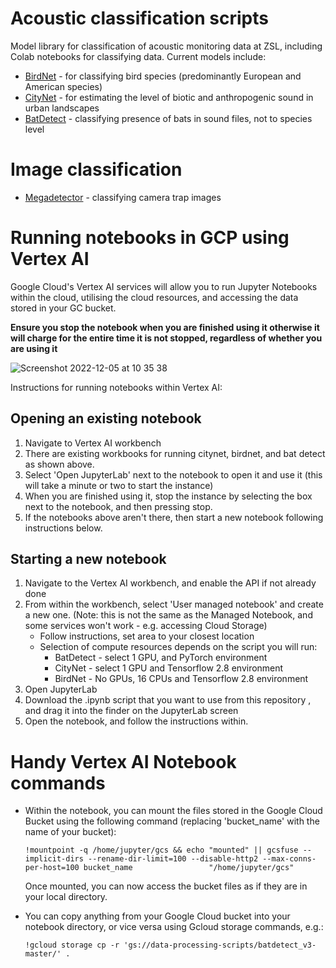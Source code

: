 # Acoustic classification scripts
Model library for classification of acoustic monitoring data at ZSL, including Colab notebooks for classifying data. Current models include:

- [BirdNet](https://github.com/kahst/BirdNET-Analyzer) - for classifying bird species (predominantly European and American species)
- [CityNet](https://github.com/mdfirman/CityNet) - for estimating the level of biotic and anthropogenic sound in urban landscapes
- [BatDetect](https://github.com/macaodha/batdetect) - classifying presence of bats in sound files, not to species level


# Image classification
- [Megadetector](https://github.com/microsoft/CameraTraps/blob/main/detection/megadetector_colab.ipynb) - classifying camera trap images

# Running notebooks in GCP using Vertex AI
Google Cloud's Vertex AI services will allow you to run Jupyter Notebooks within the cloud, utilising the cloud resources, and accessing the data stored in your GC bucket. 

**Ensure you stop the notebook when you are finished using it otherwise it will charge for the entire time it is not stopped, regardless of whether you are using it**

![Screenshot 2022-12-05 at 10 35 38](https://user-images.githubusercontent.com/72734966/205617615-db47b28c-90c7-4326-9bc2-934babf92580.png)


Instructions for running notebooks within Vertex AI:

## Opening an existing notebook ##
1. Navigate to Vertex AI workbench
2. There are existing workbooks for running citynet, birdnet, and bat detect as shown above.
3. Select 'Open JupyterLab' next to the notebook to open it and use it (this will take a minute or two to start the instance)
4. When you are finished using it, stop the instance by selecting the box next to the notebook, and then pressing stop.
5. If the notebooks above aren't there, then start a new notebook following instructions below.


## Starting a new notebook ##

1. Navigate to the Vertex AI workbench, and enable the API if not already done
2. From within the workbench, select 'User managed notebook' and create a new one. (Note: this is not the same as the Managed Notebook, and some services won't work - e.g. accessing Cloud Storage)
    * Follow instructions, set area to your closest location
    * Selection of compute resources depends on the script you will run:
        - BatDetect - select 1 GPU, and PyTorch environment
        - CityNet - select 1 GPU and Tensorflow 2.8 environment
        - BirdNet - No GPUs, 16 CPUs and Tensorflow 2.8 environment
3. Open JupyterLab
4. Download the .ipynb script that you want to use from this repository , and drag it into the finder on the JupyterLab screen
5. Open the notebook, and follow the instructions within.

# Handy Vertex AI Notebook commands #

- Within the notebook, you can mount the files stored in the Google Cloud Bucket using the following command (replacing 'bucket_name' with the name of your bucket):<br/>
 
   ``` !mountpoint -q /home/jupyter/gcs && echo "mounted" || gcsfuse --implicit-dirs --rename-dir-limit=100 --disable-http2 --max-conns-per-host=100 bucket_name                 "/home/jupyter/gcs" ```
   
   Once mounted, you can now access the bucket files as if they are in your local directory.
   
   
   
- You can copy anything from your Google Cloud bucket into your notebook directory, or vice versa using Gcloud storage commands, e.g.: <br/>

   ``` !gcloud storage cp -r 'gs://data-processing-scripts/batdetect_v3-master/' . ```


